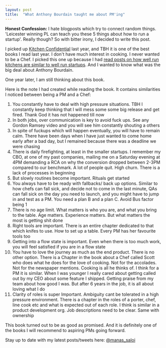 ```yaml
---
layout: post
title:  "What Anthony Bourdain taught me about PM'ing"
---
```


**Honest Confession:** I hate blogposts which try to connect random things. 'Leicester winning PL can teach you these 5 things about how to run a startup'. Really though? So with bitter irony, I decided to write this post.


I picked up [Kitchen Confidential](https://www.goodreads.com/book/show/33313.Kitchen_Confidential) last year, and TBH it is one of the best books I read last year. I don't have much interest in cooking. I never wanted to be a Chef. I picked this one up because I had [read posts on how well run kitchens are similar to well run startups](https://firstround.com/review/why-soldiers-and-chefs-make-the-best-product-managers/). And I wanted to know what was the big deal about Anthony Bourdain.

One year later, I am still thinking about this book.

Here is the note I had created while reading the book. It contains similarities I noticed between being a PM and a Chef:

1. You constantly have to deal with high pressure situations. TBH I constantly keep thinking that I will mess some some big release and get fired. Thank God it has not happened till now
2. In both jobs, over communication is key to avoid fuck ups. See any Gordon Ramsey video and you will see him constantly shouting a others
3. In spite of fuckups which will happen eventually, you will have to remain calm. There have been days when I have just wanted to come home early after a bad day, but I remained because there was a deadline we were chasing
4. There is daily firefighting, at least in the smaller startups. I remember my CBO, at one of my past companies, mailing me on a Saturday evening at 4PM demanding a RCA on why the conversion dropped between 2-3PM compared to our benchmark. A lot of people quit. High churn. There is a lack of processes in beginning
5. But slowly routines become important. Rituals get started
6. You always have to be ready with fallbacks/ back up options. Similar to how chefs can fall sick, and decide not to come in the last minute, QAs can fall sick on the day you need to launch, and you might have to jump in and test as a PM. You need a plan B and a plan C. Avoid Bus factor being 1
7. There is no age limit. What matters is who you are, and what you bring to the table. Age matters. Experience matters. But what matters the most is getting shit done
8. Right tools are important. There is an entire chapter dedicated to that which knifes to use. How to set up a table. Every PM has her favourite tools too
9. Getting into a flow state is important. Even when there is too much work, you will feel satisfied if you are in a flow state
10. You have to love the journey as much as the end product. There is no other option. There is a Chapter in the book about a Chef called Scott who does what he does for the love of cooking. Not for the accolades. Not for the newspaper mentions. Cooking is all he thinks of. I think for a PM it is similar. When I was younger I really cared about getting called out by my CEO about some feature I shipped. Getting praise from my team about how good I was. But after 6 years in the job, it is all about loving what I do
10. Clarity of roles is super Important. Ambiguity cant be tolerated in a high pressure environment. There is a chapter in the roles of a porter, chef, line cook etc and what is expected out of each role. I think is similar in a product development org. Job descriptions need to be clear. Same with ownership

This book turned out to be as good as promised. And it is definitely one of the books I will recommend to aspiring PMs going forward.

Stay up to date with my latest posts/tweets here: [@manas_saloi](http://twitter.com/manas_saloi)
